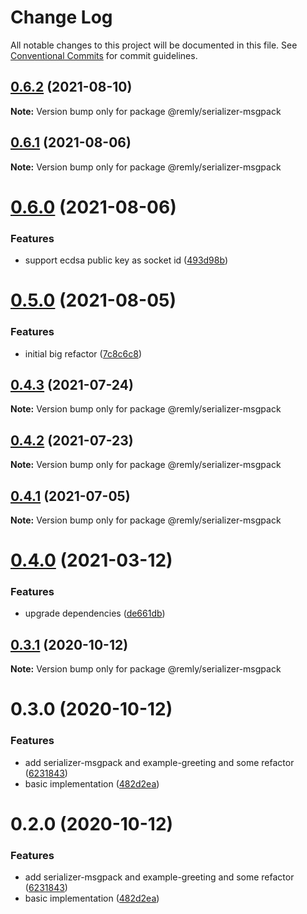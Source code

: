 # Change Log

All notable changes to this project will be documented in this file.
See [Conventional Commits](https://conventionalcommits.org) for commit guidelines.

## [0.6.2](https://gitr.net/mindary/remly/compare/@remly/serializer-msgpack@0.6.1...@remly/serializer-msgpack@0.6.2) (2021-08-10)

**Note:** Version bump only for package @remly/serializer-msgpack





## [0.6.1](https://gitr.net/mindary/remly/compare/@remly/serializer-msgpack@0.6.0...@remly/serializer-msgpack@0.6.1) (2021-08-06)

**Note:** Version bump only for package @remly/serializer-msgpack





# [0.6.0](https://gitr.net/mindary/remly/compare/@remly/serializer-msgpack@0.5.0...@remly/serializer-msgpack@0.6.0) (2021-08-06)


### Features

* support ecdsa public key as socket id ([493d98b](https://gitr.net/mindary/remly/commits/493d98b2f924ae1c5dbf25ef5603082c3f35f928))





# [0.5.0](https://gitr.net/mindary/remly/compare/@remly/serializer-msgpack@0.4.3...@remly/serializer-msgpack@0.5.0) (2021-08-05)


### Features

* initial big refactor ([7c8c6c8](https://gitr.net/mindary/remly/commits/7c8c6c813f12b4d686b4f59feab4c4abc01e30e6))





## [0.4.3](https://gitr.net/mindary/remly/compare/@remly/serializer-msgpack@0.4.2...@remly/serializer-msgpack@0.4.3) (2021-07-24)

**Note:** Version bump only for package @remly/serializer-msgpack





## [0.4.2](https://gitr.net/mindary/remly/compare/@remly/serializer-msgpack@0.4.1...@remly/serializer-msgpack@0.4.2) (2021-07-23)

**Note:** Version bump only for package @remly/serializer-msgpack





## [0.4.1](https://gitr.net/mindary/remly/compare/@remly/serializer-msgpack@0.4.0...@remly/serializer-msgpack@0.4.1) (2021-07-05)

**Note:** Version bump only for package @remly/serializer-msgpack





# [0.4.0](https://gitr.net/mindary/remly/compare/@remly/serializer-msgpack@0.3.1...@remly/serializer-msgpack@0.4.0) (2021-03-12)


### Features

* upgrade dependencies ([de661db](https://gitr.net/mindary/remly/commits/de661dba31d91f1de566974e2b9c1f246b4ff682))





## [0.3.1](https://github.com/taoyuan/remly/compare/@remly/serializer-msgpack@0.3.0...@remly/serializer-msgpack@0.3.1) (2020-10-12)

**Note:** Version bump only for package @remly/serializer-msgpack





# 0.3.0 (2020-10-12)


### Features

* add serializer-msgpack and example-greeting and some refactor ([6231843](https://github.com/taoyuan/remly/commit/6231843191b7b302cf59b3c3f5fe2047aeb903b9))
* basic implementation ([482d2ea](https://github.com/taoyuan/remly/commit/482d2ea89b1c54756f70f6cbcac3fd6a8d79993e))





# 0.2.0 (2020-10-12)


### Features

* add serializer-msgpack and example-greeting and some refactor ([6231843](https://github.com/taoyuan/remly/commit/6231843191b7b302cf59b3c3f5fe2047aeb903b9))
* basic implementation ([482d2ea](https://github.com/taoyuan/remly/commit/482d2ea89b1c54756f70f6cbcac3fd6a8d79993e))
